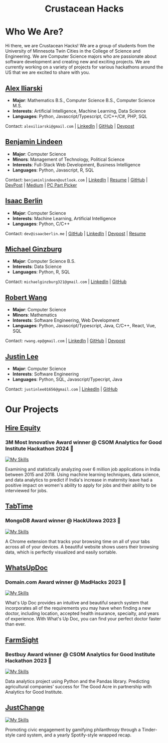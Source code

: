 <h1 align='center'>
  Crustacean Hacks
</h1>

# Who We Are? 
Hi there, we are Crustacean Hacks! We are a group of students from the University of Minnesota Twin Cities in the College of Science and Engineering. We are Computer Science majors who are passionate about software development and creating new and exciting projects. We are currently working on a variety of projects for various hackathons around the US that we are excited to share with you.

## [Alex Iliarski](https://github.com/alex-iliarski)
- **Major**: Mathematics B.S., Computer Science B.S., Computer Science M.S.
- **Interests**: Artificial Intelligence, Machine Learning, Data Science
- **Languages**: Python, Javascript/Typescript, C/C++/C#, PHP, SQL

Contact: `alexiliarski@gmail.com` | [LinkedIn](https://www.linkedin.com/in/alex-iliarski/) | [GitHub](https://github.com/alex-iliarski) | [Devpost](https://devpost.com/alex-iliarski)

## [Benjamin Lindeen](https://github.com/BenjaminLindeen) 
- **Major**: Computer Science
- **Minors**: Management of Technology, Political Science
- **Interests**: Full-Stack Web Development, Business Intelligence
- **Languages**: Python, Javascript, R, SQL

Contact: `benjaminlindeen@outlook.com` | [LinkedIn](https://www.linkedin.com/in/benjaminlindeen) | [Resume](https://docs.google.com/document/d/1umGJqfcDb26GyK_wBpfdNIRu-HMwFcV4mJjp5U9vrVI/edit?usp=sharing) | [GitHub](https://github.com/BenjaminLindeen) | [DevPost](https://devpost.com/benjaminlindeen?ref_content=user-portfolio&ref_feature=portfolio&ref_medium=global-nav) | [Medium](https://medium.com/@benjaminlindeen) | [PC Part Picker](https://pcpartpicker.com/user/Asian_PC_Guy/saved/)

## [Isaac Berlin](https://github.com/isaac-berlin)  
- **Major**: Computer Science
- **Interests**: Machine Learning, Artificial Intelligence
- **Languages**: Python, C/C++

Contact: `dev@isaacberlin.me` | [GitHub](https://github.com/isaac-berlin) | [LinkedIn](https://www.linkedin.com/in/isaac-berlin/) | [Devpost](https://devpost.com/isaac-berlin) | [Resume](resumes/isaac-berlin/Isaac%20Berlin%20Resume%20V2.pdf)

## [Michael Ginzburg](https://github.com/ginzburg1991)
- **Major**: Computer Science B.S.
- **Interests**: Data Science
- **Languages**: Python, R, SQL

Contact: `michaelginzburg321@gmail.com` | [LinkedIn](https://www.linkedin.com/in/michael-ginzburg-853409194) | [GitHub](https://github.com/ginzburg1991)

## [Robert Wang](https://github.com/RWang-Dev)
- **Major**: Computer Science
- **Minors**: Mathematics
- **Interests**: Software Engineering, Web Development
- **Languages**: Python, Javascript/Typescript, Java, C/C++, React, Vue, SQL

Contact: `rwang.ep@gmail.com` | [LinkedIn](https://www.linkedin.com/in/rwang523/) | [GitHub](https://github.com/RWang-Dev) | [Devpost](https://devpost.com/RWang-Dev)

## [Justin Lee](https://github.com/JustinLee9)
- **Major**: Computer Science
- **Interests**: Software Engineering
- **Languages**: Python, SQL, Javascript/Typecript, Java

Contact: `justinlee01656@gmail.com` | [LinkedIn](https://www.linkedin.com/in/justin-lee-85b2a8224/) | [GitHub](https://github.com/JustinLee9)


# Our Projects
## [Hire Equity](https://github.com/Crustacean-Hacks/HireEquity)
### 3M Most Innovative Award winner @ CSOM Analytics for Good Institute Hackathon 2024 🎉
[![My Skills](https://skillicons.dev/icons?i=python,sklearn,flask,javascript,html,css)](https://skillicons.dev)

Examining and statistically analyzing over 6 million job applications in India between 2015 and 2018. Using machine learning techniques, data science, and data analytics to predict if India's increase in maternity leave had a positive impact on women's ability to apply for jobs and their ability to be interviewed for jobs. 

## [TabTime](https://github.com/Crustacean-Hacks/HackUIowa)
### MongoDB Award winner @ HackUIowa 2023 🎉
[![My Skills](https://skillicons.dev/icons?i=python,javascript,flask,html,css,bootstrap,mongodb)](https://skillicons.dev)

A Chrome extension that tracks your browsing time on all of your tabs across all of your devices. A beautiful website shows users their browsing data, which is perfectly visualized and easily sortable. 

## [WhatsUpDoc](https://github.com/Crustacean-Hacks/WhatsUpDoc)
### Domain.com Award winner @ MadHacks 2023 🎉
[![My Skills](https://skillicons.dev/icons?i=python,flask,html,css,bootstrap,mongodb)](https://skillicons.dev)

What's Up Doc provides an intuitive and beautiful search system that incorporates all of the requirements you may have when finding a new doctor, including location, accepted health insurance, specialty, and years of experience. With What's Up Doc, you can find your perfect doctor faster than ever.

## [FarmSight](https://github.com/Crustacean-Hacks/FarmSight)
### Bestbuy Award winner @ CSOM Analytics for Good Institute Hackathon 2023 🎉
[![My Skills](https://skillicons.dev/icons?i=python,javascript,django,react,html,css)](https://skillicons.dev)

Data analytics project using Python and the Pandas library. Predicting agricultural companies' success for The Good Acre in partnership with Analytics for Good Institute. 

## [JustChange](https://github.com/Crustacean-Hacks/JustChange)
[![My Skills](https://skillicons.dev/icons?i=javascript,java,python,mysql,html,css)](https://skillicons.dev)

Promoting civic engagement by gamifying philanthropy through a Tinder-style card system, and a yearly Spotify-style wrapped recap. 
